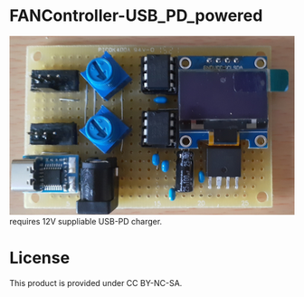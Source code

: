 # FANController-USB_PD_powered
![front_image](circuit/front.jpg)
requires 12V suppliable USB-PD charger.
# License
This product is provided under CC BY-NC-SA.
